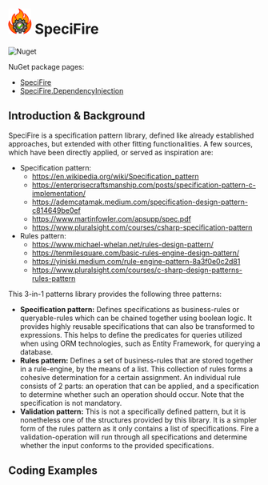 # <img src=".\docs\SpeciFire(logo).png" style="zoom:5%;" /> SpeciFire

![Nuget](https://img.shields.io/nuget/v/SpeciFire?color=green&style=plastic)

NuGet package pages:

- [SpeciFire](https://www.nuget.org/packages/SpeciFire/)
- [SpeciFire.DependencyInjection](https://www.nuget.org/packages/SpeciFire.DependencyInjection/)

## Introduction & Background

SpeciFire is a specification pattern library, defined like already established approaches, but extended with other fitting functionalities. A few sources, which have been directly applied, or served as inspiration are:

- Specification pattern:
  -  https://en.wikipedia.org/wiki/Specification_pattern
  - https://enterprisecraftsmanship.com/posts/specification-pattern-c-implementation/
  - https://ademcatamak.medium.com/specification-design-pattern-c814649be0ef
  - https://www.martinfowler.com/apsupp/spec.pdf
  - https://www.pluralsight.com/courses/csharp-specification-pattern
- Rules pattern:
  - https://www.michael-whelan.net/rules-design-pattern/
  - https://tenmilesquare.com/basic-rules-engine-design-pattern/
  - https://yiniski.medium.com/rule-engine-pattern-8a3f0e0c2d81
  - https://www.pluralsight.com/courses/c-sharp-design-patterns-rules-pattern

This 3-in-1 patterns library provides the following three patterns:

- **Specification pattern:** Defines specifications as business-rules or queryable-rules which can be chained together using boolean logic. It provides highly reusable specifications that can also be transformed to expressions. This helps to define the predicates for queries utilized when using ORM technologies, such as Entity Framework, for querying a database.
- **Rules pattern:** Defines a set of business-rules that are stored together in a rule-engine, by the means of a list. This collection of rules forms a cohesive determination for a certain assignment. An individual rule consists of 2 parts: an operation that can be applied, and a specification to determine whether such an operation should occur. Note that the specification is not mandatory.
- **Validation pattern:** This is not a specifically defined pattern, but it is nonetheless one of the structures provided by this library. It is a simpler form of the rules pattern as it only contains a list of specifications. Fire a validation-operation will run through all specifications and determine whether the input conforms to the provided specifications.

## Coding Examples

